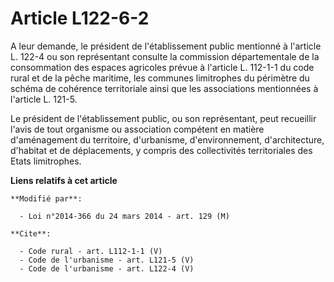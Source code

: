# Article L122-6-2

A leur demande, le président de l'établissement public mentionné à l'article L. 122-4 ou son représentant consulte la
commission départementale de la consommation des espaces agricoles prévue à l'article L. 112-1-1 du code rural et de la pêche
maritime, les communes limitrophes du périmètre du schéma de cohérence territoriale ainsi que les associations mentionnées à
l'article L. 121-5. 

Le président de l'établissement public, ou son représentant, peut recueillir l'avis de tout organisme ou association
compétent en matière d'aménagement du territoire, d'urbanisme, d'environnement, d'architecture, d'habitat et de déplacements,
y compris des collectivités territoriales des Etats limitrophes.

**Liens relatifs à cet article**

	**Modifié par**:

	  - Loi n°2014-366 du 24 mars 2014 - art. 129 (M)

	**Cite**:

	  - Code rural - art. L112-1-1 (V)
	  - Code de l'urbanisme - art. L121-5 (V)
	  - Code de l'urbanisme - art. L122-4 (V)
